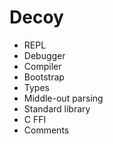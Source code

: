 # Decoy

- REPL
- Debugger
- Compiler
- Bootstrap
- Types
- Middle-out parsing
- Standard library
- C FFI
- Comments